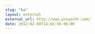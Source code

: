```yaml
---
slug: "ka"
layout: external
external_url: http://www.ycoyacht.com/
date: 2012-02-08T14:03:56-06:00
---
```


